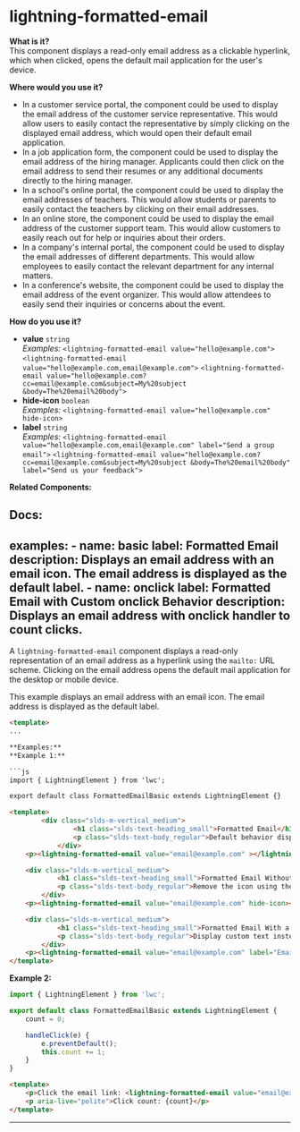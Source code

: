 # lightning-formatted-email

**What is it?**  
This component displays a read-only email address as a clickable hyperlink, which when clicked, opens the default mail application for the user's device.

**Where would you use it?**
- In a customer service portal, the <lightning-formatted-email> component could be used to display the email address of the customer service representative. This would allow users to easily contact the representative by simply clicking on the displayed email address, which would open their default email application.
- In a job application form, the <lightning-formatted-email> component could be used to display the email address of the hiring manager. Applicants could then click on the email address to send their resumes or any additional documents directly to the hiring manager.
- In a school's online portal, the <lightning-formatted-email> component could be used to display the email addresses of teachers. This would allow students or parents to easily contact the teachers by clicking on their email addresses.
- In an online store, the <lightning-formatted-email> component could be used to display the email address of the customer support team. This would allow customers to easily reach out for help or inquiries about their orders.
- In a company's internal portal, the <lightning-formatted-email> component could be used to display the email addresses of different departments. This would allow employees to easily contact the relevant department for any internal matters.
- In a conference's website, the <lightning-formatted-email> component could be used to display the email address of the event organizer. This would allow attendees to easily send their inquiries or concerns about the event.

**How do you use it?**
- **value** `string`  
  _Examples:_
    `<lightning-formatted-email value="hello@example.com">`
    `<lightning-formatted-email value="hello@example.com,email@example.com">`
    `<lightning-formatted-email value="hello@example.com?cc=email@example.com&subject=My%20subject &body=The%20email%20body">`
- **hide-icon** `boolean`  
  _Examples:_
    `<lightning-formatted-email value="hello@example.com" hide-icon>`
- **label** `string`  
  _Examples:_
    `<lightning-formatted-email value="hello@example.com,email@example.com" label="Send a group email">`
    `<lightning-formatted-email value="hello@example.com?cc=email@example.com&subject=My%20subject &body=The%20email%20body" label="Send us your feedback">`

**Related Components:**


**Docs:**
---
examples:
    - name: basic
      label: Formatted Email
      description: Displays an email address with an email icon. The email address is displayed as the default label.
    - name: onclick
      label: Formatted Email with Custom onclick Behavior
      description: Displays an email address with onclick handler to count clicks.
---

A `lightning-formatted-email` component displays a read-only representation of
an email address as a hyperlink using the `mailto:` URL scheme. Clicking on
the email address opens the default mail application for the desktop or mobile
device.

This example displays an email address with an email icon. The email address
is displayed as the default label.

```html
<template>
...

**Examples:**
**Example 1:**

```js
import { LightningElement } from 'lwc';

export default class FormattedEmailBasic extends LightningElement {}

```

```html
<template>
        <div class="slds-m-vertical_medium">
                <h1 class="slds-text-heading_small">Formatted Email</h1>
                <p class="slds-text-body_regular">Default behavior displays an email address with an email icon. The email address is automatically linked to open the default mail app.</p>
            </div>
    <p><lightning-formatted-email value="email@example.com" ></lightning-formatted-email></p>

    <div class="slds-m-vertical_medium">
            <h1 class="slds-text-heading_small">Formatted Email Without an Icon</h1>
            <p class="slds-text-body_regular">Remove the icon using the <code>hide-icon</code> attribute.</p>
        </div>
    <p><lightning-formatted-email value="email@example.com" hide-icon></lightning-formatted-email></p>

    <div class="slds-m-vertical_medium">
            <h1 class="slds-text-heading_small">Formatted Email With a Label</h1>
            <p class="slds-text-body_regular">Display custom text instead of the email address with the <code>label</code> attribute.</p>
        </div>
    <p><lightning-formatted-email value="email@example.com" label="Email Us!" ></lightning-formatted-email></p>
</template>

```

**Example 2:**

```js
import { LightningElement } from 'lwc';

export default class FormattedEmailBasic extends LightningElement {
    count = 0;

    handleClick(e) {
        e.preventDefault();
        this.count += 1;
    }
}

```

```html
<template>
    <p>Click the email link: <lightning-formatted-email value="email@example.com" onclick={handleClick}></lightning-formatted-email></p>
    <p aria-live="polite">Click count: {count}</p>
</template>

```

---
